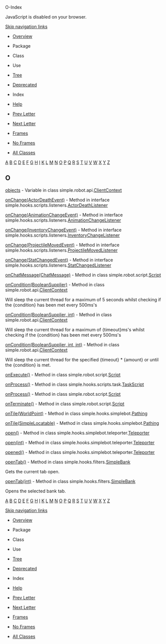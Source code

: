 O-Index   <!-- try { if (location.href.indexOf('is-external=true') == -1) { parent.document.title="O-Index"; } } catch(err) { } //-->

JavaScript is disabled on your browser.

[Skip navigation links](#skip.navbar.top "Skip navigation links")

*   [Overview](../overview-summary.html)
*   Package
*   Class
*   Use
*   [Tree](../overview-tree.html)
*   [Deprecated](../deprecated-list.html)
*   Index
*   [Help](../help-doc.html)

*   [Prev Letter](index-13.html)
*   [Next Letter](index-15.html)

*   [Frames](../index.html?index-files/index-14.html)
*   [No Frames](index-14.html)

*   [All Classes](../allclasses-noframe.html)

<!-- allClassesLink = document.getElementById("allclasses\_navbar\_top"); if(window==top) { allClassesLink.style.display = "block"; } else { allClassesLink.style.display = "none"; } //-->

[A](index-1.html) [B](index-2.html) [C](index-3.html) [D](index-4.html) [E](index-5.html) [F](index-6.html) [G](index-7.html) [H](index-8.html) [I](index-9.html) [K](index-10.html) [L](index-11.html) [M](index-12.html) [N](index-13.html) [O](index-14.html) [P](index-15.html) [Q](index-16.html) [R](index-17.html) [S](index-18.html) [T](index-19.html) [U](index-20.html) [V](index-21.html) [W](index-22.html) [X](index-23.html) [Y](index-24.html) [Z](index-25.html) 

O
-

[objects](../simple/robot/api/ClientContext.html#objects) - Variable in class simple.robot.api.[ClientContext](../simple/robot/api/ClientContext.html "class in simple.robot.api")

[onChange(ActorDeathEvent)](../simple/hooks/scripts/listeners/ActorDeathListener.html#onChange-simple.hooks.scripts.listeners.ActorDeathEvent-) - Method in interface simple.hooks.scripts.listeners.[ActorDeathListener](../simple/hooks/scripts/listeners/ActorDeathListener.html "interface in simple.hooks.scripts.listeners")

[onChange(AnimationChangeEvent)](../simple/hooks/scripts/listeners/AnimationChangeListener.html#onChange-simple.hooks.scripts.listeners.AnimationChangeEvent-) - Method in interface simple.hooks.scripts.listeners.[AnimationChangeListener](../simple/hooks/scripts/listeners/AnimationChangeListener.html "interface in simple.hooks.scripts.listeners")

[onChange(InventoryChangeEvent)](../simple/hooks/scripts/listeners/InventoryChangeListener.html#onChange-simple.hooks.scripts.listeners.InventoryChangeEvent-) - Method in interface simple.hooks.scripts.listeners.[InventoryChangeListener](../simple/hooks/scripts/listeners/InventoryChangeListener.html "interface in simple.hooks.scripts.listeners")

[onChange(ProjectileMovedEvent)](../simple/hooks/scripts/listeners/ProjectileMovedListener.html#onChange-simple.hooks.scripts.listeners.ProjectileMovedEvent-) - Method in interface simple.hooks.scripts.listeners.[ProjectileMovedListener](../simple/hooks/scripts/listeners/ProjectileMovedListener.html "interface in simple.hooks.scripts.listeners")

[onChange(StatChangedEvent)](../simple/hooks/scripts/listeners/StatChangedListener.html#onChange-simple.hooks.scripts.listeners.StatChangedEvent-) - Method in interface simple.hooks.scripts.listeners.[StatChangedListener](../simple/hooks/scripts/listeners/StatChangedListener.html "interface in simple.hooks.scripts.listeners")

[onChatMessage(ChatMessage)](../simple/robot/script/Script.html#onChatMessage-simple.hooks.simplebot.ChatMessage-) - Method in class simple.robot.script.[Script](../simple/robot/script/Script.html "class in simple.robot.script")

[onCondition(BooleanSupplier)](../simple/robot/api/ClientContext.html#onCondition-java.util.function.BooleanSupplier-) - Method in class simple.robot.api.[ClientContext](../simple/robot/api/ClientContext.html "class in simple.robot.api")

Will sleep the current thread for a maximum of 5 seconds whilst checking if the {condition} has been met every 500ms's

[onCondition(BooleanSupplier, int)](../simple/robot/api/ClientContext.html#onCondition-java.util.function.BooleanSupplier-int-) - Method in class simple.robot.api.[ClientContext](../simple/robot/api/ClientContext.html "class in simple.robot.api")

Will sleep the current thread for a maximum of {timeout}ms's whilst checking if the {condition} has been met every 500ms's

[onCondition(BooleanSupplier, int, int)](../simple/robot/api/ClientContext.html#onCondition-java.util.function.BooleanSupplier-int-int-) - Method in class simple.robot.api.[ClientContext](../simple/robot/api/ClientContext.html "class in simple.robot.api")

Will sleep the current thread for the specified {timeout} \* {amount} or until the {condition} is met.

[onExecute()](../simple/robot/script/Script.html#onExecute--) - Method in class simple.robot.script.[Script](../simple/robot/script/Script.html "class in simple.robot.script")

[onProcess()](../simple/hooks/scripts/task/TaskScript.html#onProcess--) - Method in class simple.hooks.scripts.task.[TaskScript](../simple/hooks/scripts/task/TaskScript.html "class in simple.hooks.scripts.task")

[onProcess()](../simple/robot/script/Script.html#onProcess--) - Method in class simple.robot.script.[Script](../simple/robot/script/Script.html "class in simple.robot.script")

[onTerminate()](../simple/robot/script/Script.html#onTerminate--) - Method in class simple.robot.script.[Script](../simple/robot/script/Script.html "class in simple.robot.script")

[onTile(WorldPoint)](../simple/hooks/simplebot/Pathing.html#onTile-net.runelite.api.coords.WorldPoint-) - Method in class simple.hooks.simplebot.[Pathing](../simple/hooks/simplebot/Pathing.html "class in simple.hooks.simplebot")

[onTile(SimpleLocatable)](../simple/hooks/simplebot/Pathing.html#onTile-simple.hooks.interfaces.SimpleLocatable-) - Method in class simple.hooks.simplebot.[Pathing](../simple/hooks/simplebot/Pathing.html "class in simple.hooks.simplebot")

[open()](../simple/hooks/simplebot/teleporter/Teleporter.html#open--) - Method in class simple.hooks.simplebot.teleporter.[Teleporter](../simple/hooks/simplebot/teleporter/Teleporter.html "class in simple.hooks.simplebot.teleporter")

[open(int)](../simple/hooks/simplebot/teleporter/Teleporter.html#open-int-) - Method in class simple.hooks.simplebot.teleporter.[Teleporter](../simple/hooks/simplebot/teleporter/Teleporter.html "class in simple.hooks.simplebot.teleporter")

[opened()](../simple/hooks/simplebot/teleporter/Teleporter.html#opened--) - Method in class simple.hooks.simplebot.teleporter.[Teleporter](../simple/hooks/simplebot/teleporter/Teleporter.html "class in simple.hooks.simplebot.teleporter")

[openTab()](../simple/hooks/filters/SimpleBank.html#openTab--) - Method in class simple.hooks.filters.[SimpleBank](../simple/hooks/filters/SimpleBank.html "class in simple.hooks.filters")

Gets the current tab open.

[openTab(int)](../simple/hooks/filters/SimpleBank.html#openTab-int-) - Method in class simple.hooks.filters.[SimpleBank](../simple/hooks/filters/SimpleBank.html "class in simple.hooks.filters")

Opens the selected bank tab.

[A](index-1.html) [B](index-2.html) [C](index-3.html) [D](index-4.html) [E](index-5.html) [F](index-6.html) [G](index-7.html) [H](index-8.html) [I](index-9.html) [K](index-10.html) [L](index-11.html) [M](index-12.html) [N](index-13.html) [O](index-14.html) [P](index-15.html) [Q](index-16.html) [R](index-17.html) [S](index-18.html) [T](index-19.html) [U](index-20.html) [V](index-21.html) [W](index-22.html) [X](index-23.html) [Y](index-24.html) [Z](index-25.html) 

[Skip navigation links](#skip.navbar.bottom "Skip navigation links")

*   [Overview](../overview-summary.html)
*   Package
*   Class
*   Use
*   [Tree](../overview-tree.html)
*   [Deprecated](../deprecated-list.html)
*   Index
*   [Help](../help-doc.html)

*   [Prev Letter](index-13.html)
*   [Next Letter](index-15.html)

*   [Frames](../index.html?index-files/index-14.html)
*   [No Frames](index-14.html)

*   [All Classes](../allclasses-noframe.html)

<!-- allClassesLink = document.getElementById("allclasses\_navbar\_bottom"); if(window==top) { allClassesLink.style.display = "block"; } else { allClassesLink.style.display = "none"; } //-->